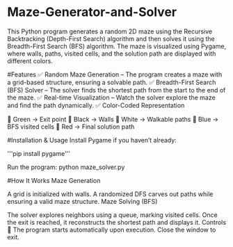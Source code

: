 # Maze-Generator-and-Solver
This Python program generates a random 2D maze using the Recursive Backtracking (Depth-First Search) algorithm and then solves it using the Breadth-First Search (BFS) algorithm. The maze is visualized using Pygame, where walls, paths, visited cells, and the solution path are displayed with different colors.

#Features
✅ Random Maze Generation – The program creates a maze with a grid-based structure, ensuring a solvable path.
✅ Breadth-First Search (BFS) Solver – The solver finds the shortest path from the start to the end of the maze.
✅ Real-time Visualization – Watch the solver explore the maze and find the path dynamically.
✅ Color-Coded Representation

🏁 Green → Exit point
🛑 Black → Walls
🏃 White → Walkable paths
🔵 Blue → BFS visited cells
🔴 Red → Final solution path

#Installation & Usage
Install Pygame if you haven’t already:

'''pip install pygame'''

Run the program:
python maze_solver.py

#How It Works
Maze Generation

A grid is initialized with walls.
A randomized DFS carves out paths while ensuring a valid maze structure.
Maze Solving (BFS)

The solver explores neighbors using a queue, marking visited cells.
Once the exit is reached, it reconstructs the shortest path and displays it.
Controls
🚀 The program starts automatically upon execution. Close the window to exit.
